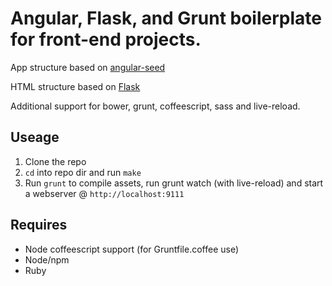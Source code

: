 # Angular, Flask, and Grunt boilerplate for front-end projects.

App structure based on [angular-seed](https://github.com/angular/angular-seed)

HTML structure based on [Flask](https://github.com/kylelarkin/flask)

Additional support for bower, grunt, coffeescript, sass and live-reload.

## Useage

1. Clone the repo
2. `cd` into repo dir and run `make`
3. Run `grunt` to compile assets, run grunt watch (with live-reload) and start a webserver @ `http://localhost:9111`

## Requires

- Node coffeescript support (for Gruntfile.coffee use)
- Node/npm
- Ruby